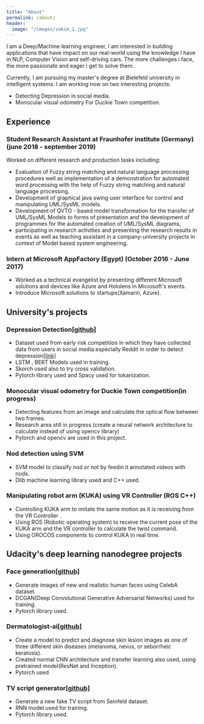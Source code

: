 ```yaml
---
title: "About"
permalink: /about/
header:
  image: "/images/zakim_1.jpg"
---
```


I am a Deep/Machine learning engineer, I am interested in building applications that have impact on our real-world using the knowledge I have in  NLP, Computer Vision and self-driving cars. The more challenges i face, the more passionate and eager i get to solve them.

Currently, I am pursuing my master's degree at Bielefeld university in intelligent systems.
I am working now on two interesting projects:
- Detecting Depression in social media.
- Monocular visual odometry For Duckie Town competition.


## Experience
### Student Research Assistant at Fraunhofer institute (Germany) (june 2018 - september 2019)
Worked on different research and production tasks including:
- Evaluation of Fuzzy string matching and natural language processing procedures well as implementation of a demonstration for automated word processing with the help of Fuzzy string matching and natural language processing.
- Development of graphical java swing user interface for control and manipulating UML/SysML models.
- Development of QVTO - based model transformation for the transfer of UML/SysML Models to forms of presentation and the development of programmes for the automated creation of UML/SysML diagrams,
- participating in research activities and presenting the research results in events as well as teaching assistant in a company-university projects in context of Model based system engineering.


### Intern at Microsoft AppFactory (Egypt) (October 2016 - June 2017)
- Worked as a technical evangelist by presenting different Microsoft solutions and devices like Azure and Hololens in Microsoft's events.
- Introduce Microsoft solutions to startups(Xamarin, Azure).

## University's projects
### Depression Detection[[github]](https://github.com/noureldinalaa/depression_detector)

-  Dataset used from early risk competition in which they have collected data from users in social media especially Reddit in order to detect depression[[link]](https://early.irlab.org/2018/index.html)
- LSTM , BERT Models used in training.
- Skorch used also to try cross validation.
- Pytorch library used and Spacy used for tokanization.

### Monocular visual odometry for Duckie Town competition(in progress)

- Detecting features from an image and calculate the optical flow between two frames.
- Research area still in progress (create a neural network architecture to calculate instead of using opencv library)
- Pytorch and opencv are used in this project.

### Nod detection using SVM

- SVM model to classify nod or not by feedin it annotated videos with nods.
- Dlib machine learning library used and C++ used.

### Manipulating robot arm (KUKA) using VR Controller (ROS C++)

- Controlling KUKA arm to imitate the same motion as it is receiving from the VR Controller .
- Using ROS (Robotic operating system) to receive the current pose of the KUKA arm  and the VR controller to calculate the twist command.
- Using OROCOS components to control KUKA in real time.

## Udacity's deep learning nanodegree projects

### Face generation[[github]](https://github.com/noureldinalaa/Face_Generation)

- Generate images of new and realistic human faces using CelebA dataset.
- DCGAN(Deep Convolutional Generative Adversarial Networks) used for training.
- Pytorch library used.

### Dermatologist-ai[[github]](https://github.com/noureldinalaa/dermatologist-ai)

- Create a model to predict and diagnose skin lesion images as one of three different skin diseases (melanoma, nevus, or seborrheic keratosis).
- Created normal CNN architecture and transfer learning also used, using pretrained model(ResNet and Inception).
- Pytorch used

### TV script generator[[github]](https://github.com/noureldinalaa/TV_Script_Generator)

- Generate a new fake TV script from Seinfeld dataset.
- RNN model used for training.
- Pytorch library used.
